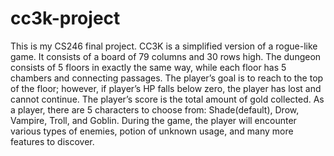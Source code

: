 # cc3k-project
This is my CS246 final project. CC3K is a simplified version of a rogue-like game. It consists of a board of 79 columns and 30 rows high. The dungeon consists of 5 floors in exactly the same way, while each floor has 5 chambers and connecting passages. The player’s goal is to reach to the top of the floor; however, if player’s HP falls below zero, the player has lost and cannot continue. The player’s score is the total amount of gold collected. As a player, there are 5 characters to choose from: Shade(default), Drow, Vampire, Troll, and Goblin. During the game, the player will encounter various types of enemies, potion of unknown usage, and many more features to discover.
